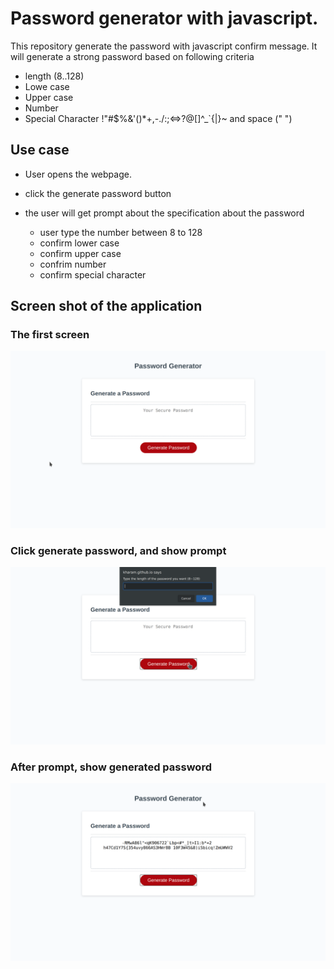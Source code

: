 # Password generator with javascript.

This repository generate the password with javascript confirm message. It will generate a strong password based on following criteria

- length (8..128)
- Lowe case
- Upper case
- Number
- Special Character !"#$%&'()\*+,-./:;<=>?@[]^\_`{|}~ and space (" ")

## Use case

- User opens the webpage.
- click the generate password button
- the user will get prompt about the specification about the password

  - user type the number between 8 to 128
  - confirm lower case
  - confirm upper case
  - confrim number
  - confirm special character

## Screen shot of the application

### The first screen

![Image of the fist screen](./resources/img/webpage.png)

### Click generate password, and show prompt

![when user click generate password](./resources/img/generate_password_click.png)

### After prompt, show generated password

![After user answers all prompt](./resources/img/after_prompt.png)
